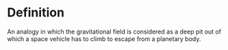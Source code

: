 # Definition

An analogy in which the gravitational field is considered as a deep pit
out of which a space vehicle has to climb to escape from a planetary
body.
